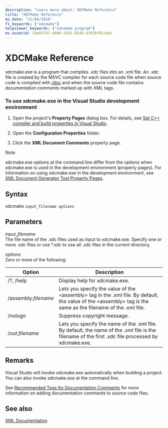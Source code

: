 ```yaml
---
description: "Learn more about: XDCMake Reference"
title: "XDCMake Reference"
ms.date: "11/04/2016"
f1_keywords: ["xdcmake"]
helpviewer_keywords: ["xdcmake program"]
ms.assetid: 14e65747-d000-4343-854b-8393bf01cbac
---
```

# XDCMake Reference

xdcmake.exe is a program that compiles .xdc files into an .xml file. An .xdc file is created by the MSVC compiler for each source code file when source code is compiled with [/doc](doc-process-documentation-comments-c-cpp.md) and when the source code file contains documentation comments marked up with XML tags.

### To use xdcmake.exe in the Visual Studio development environment

1. Open the project's **Property Pages** dialog box. For details, see [Set C++ compiler and build properties in Visual Studio](../working-with-project-properties.md).

1. Open the **Configuration Properties** folder.

1. Click the **XML Document Comments** property page.

> [!NOTE]
> xdcmake.exe options at the command line differ from the options when xdcmake.exe is used in the development environment (property pages). For information on using xdcmake.exe in the development environment, see [XML Document Generator Tool Property Pages](xml-document-generator-tool-property-pages.md).

## Syntax

xdcmake `input_filename options`

## Parameters

*input_filename*<br/>
The file name of the .xdc files used as input to xdcmake.exe. Specify one or more .xdc files or use *.xdc to use all .xdc files in the current directory.

*options*<br/>
Zero or more of the following:

|Option|Description|
|------------|-----------------|
|/?, /help|Display help for xdcmake.exe.|
|/assembly:*filename*|Lets you specify the value of the \<assembly> tag in the .xml file.  By default, the value of the \<assembly> tag is the same as the filename of the .xml file.|
|/nologo|Suppress copyright message.|
|/out:*filename*|Lets you specify the name of the .xml file.  By default, the name of the .xml file is the filename of the first .xdc file processed by xdcmake.exe.|

## Remarks

Visual Studio will invoke xdcmake.exe automatically when building a project. You can also invoke xdcmake.exe at the command line.

See [Recommended Tags for Documentation Comments](recommended-tags-for-documentation-comments-visual-cpp.md) for more information on adding documentation comments to source code files.

## See also

[XML Documentation](xml-documentation-visual-cpp.md)
